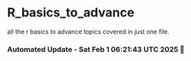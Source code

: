 # R_basics_to_advance
all the r basics to advance topics covered in just one file.


### Automated Update - Sat Feb  1 06:21:43 UTC 2025 🚀
